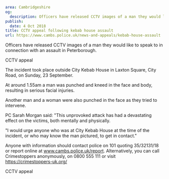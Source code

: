 ```yaml
area: Cambridgeshire
og:
  description: Officers have released CCTV images of a man they would like to speak to in connection with an assault in Peterborough.
publish:
  date: 4 Oct 2018
title: CCTV appeal following kebab house assault
url: https://www.cambs.police.uk/news-and-appeals/kebab-house-assault
```

Officers have released CCTV images of a man they would like to speak to in connection with an assault in Peterborough.

CCTV appeal

The incident took place outside City Kebab House in Laxton Square, City Road, on Sunday, 23 September.

At around 1.55am a man was punched and kneed in the face and body, resulting in serious facial injuries.

Another man and a woman were also punched in the face as they tried to intervene.

PC Sarah Morgan said: "This unprovoked attack has had a devastating effect on the victims, both mentally and physically.

"I would urge anyone who was at City Kebab House at the time of the incident, or who may know the man pictured, to get in contact."

Anyone with information should contact police on 101 quoting 35/32131/18 or report online at www.cambs.police.uk/report. Alternatively, you can call Crimestoppers anonymously, on 0800 555 111 or visit https://crimestoppers-uk.org/

CCTV appeal

